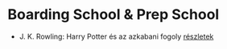 # Boarding School & Prep School

- J. K. Rowling: Harry Potter és az azkabani fogoly [részletek](_details/%7Bopf.creator%7D.md#id_20)